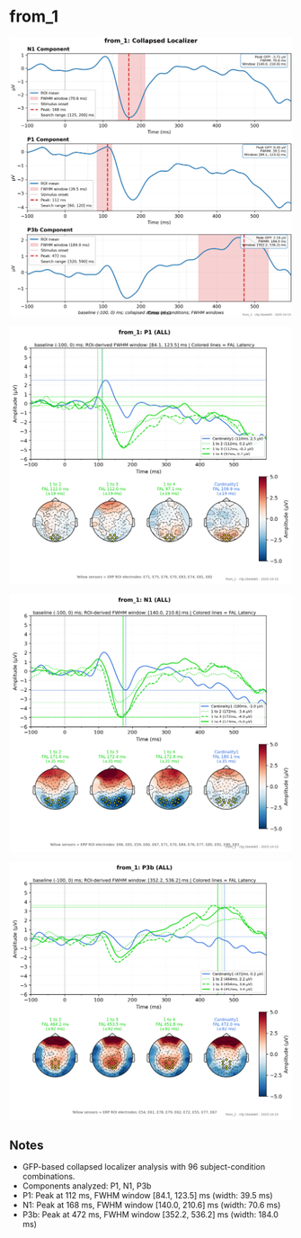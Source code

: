 # from_1

![figure](docs/assets/plots/from_1/from_1-collapsed_localizer.png)

![figure](docs/assets/plots/from_1/from_1-P1.png)

![figure](docs/assets/plots/from_1/from_1-N1.png)

![figure](docs/assets/plots/from_1/from_1-P3b.png)


## Notes

- GFP-based collapsed localizer analysis with 96 subject-condition combinations.
- Components analyzed: P1, N1, P3b
- P1: Peak at 112 ms, FWHM window [84.1, 123.5] ms (width: 39.5 ms)
- N1: Peak at 168 ms, FWHM window [140.0, 210.6] ms (width: 70.6 ms)
- P3b: Peak at 472 ms, FWHM window [352.2, 536.2] ms (width: 184.0 ms)
